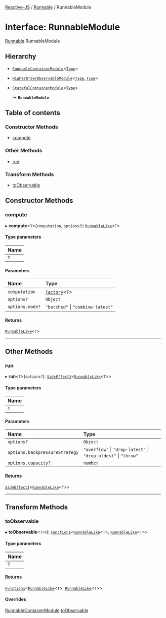 [Reactive-JS](../README.md) / [Runnable](../modules/Runnable.md) / RunnableModule

# Interface: RunnableModule

[Runnable](../modules/Runnable.md).RunnableModule

## Hierarchy

- [`RunnableContainerModule`](types.RunnableContainerModule.md)<[`Type`](../modules/Runnable.md#type)\>

- [`HigherOrderObservableModule`](types.HigherOrderObservableModule.md)<[`Type`](../modules/Runnable.md#type), [`Type`](../modules/Runnable.md#type)\>

- [`StatefulContainerModule`](types.StatefulContainerModule.md)<[`Type`](../modules/Runnable.md#type)\>

  ↳ **`RunnableModule`**

## Table of contents

### Constructor Methods

- [compute](Runnable.RunnableModule.md#compute)

### Other Methods

- [run](Runnable.RunnableModule.md#run)

### Transform Methods

- [toObservable](Runnable.RunnableModule.md#toobservable)

## Constructor Methods

### compute

▸ **compute**<`T`\>(`computation`, `options?`): [`RunnableLike`](types.RunnableLike.md)<`T`\>

#### Type parameters

| Name |
| :------ |
| `T` |

#### Parameters

| Name | Type |
| :------ | :------ |
| `computation` | [`Factory`](../modules/functions.md#factory)<`T`\> |
| `options?` | `Object` |
| `options.mode?` | ``"batched"`` \| ``"combine-latest"`` |

#### Returns

[`RunnableLike`](types.RunnableLike.md)<`T`\>

___

## Other Methods

### run

▸ **run**<`T`\>(`options?`): [`SideEffect1`](../modules/functions.md#sideeffect1)<[`RunnableLike`](types.RunnableLike.md)<`T`\>\>

#### Type parameters

| Name |
| :------ |
| `T` |

#### Parameters

| Name | Type |
| :------ | :------ |
| `options?` | `Object` |
| `options.backpressureStrategy` | ``"overflow"`` \| ``"drop-latest"`` \| ``"drop-oldest"`` \| ``"throw"`` |
| `options.capacity?` | `number` |

#### Returns

[`SideEffect1`](../modules/functions.md#sideeffect1)<[`RunnableLike`](types.RunnableLike.md)<`T`\>\>

___

## Transform Methods

### toObservable

▸ **toObservable**<`T`\>(): [`Function1`](../modules/functions.md#function1)<[`RunnableLike`](types.RunnableLike.md)<`T`\>, [`RunnableLike`](types.RunnableLike.md)<`T`\>\>

#### Type parameters

| Name |
| :------ |
| `T` |

#### Returns

[`Function1`](../modules/functions.md#function1)<[`RunnableLike`](types.RunnableLike.md)<`T`\>, [`RunnableLike`](types.RunnableLike.md)<`T`\>\>

#### Overrides

[RunnableContainerModule](types.RunnableContainerModule.md).[toObservable](types.RunnableContainerModule.md#toobservable)
